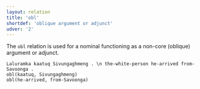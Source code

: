 ```yaml
---
layout: relation
title: 'obl'
shortdef: 'oblique argument or adjunct'
udver: '2'
---
```


The `obl` relation is used for a nominal functioning as a non-core (oblique) argument or adjunct.

~~~ sdparse
Laluramka kaatuq Sivungaghmeng . \n the-white-person he-arrived from-Savoonga .
obl(kaatuq, Sivungaghmeng)
obl(he-arrived, from-Savoonga)
~~~

<!-- Interlanguage links updated Po 11. listopadu 2024, 20:11:15 CET -->
